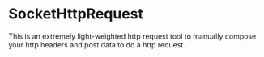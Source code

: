 SocketHttpRequest
=================

This is an extremely light-weighted http request tool to manually compose your http headers and post data to do a http request.
